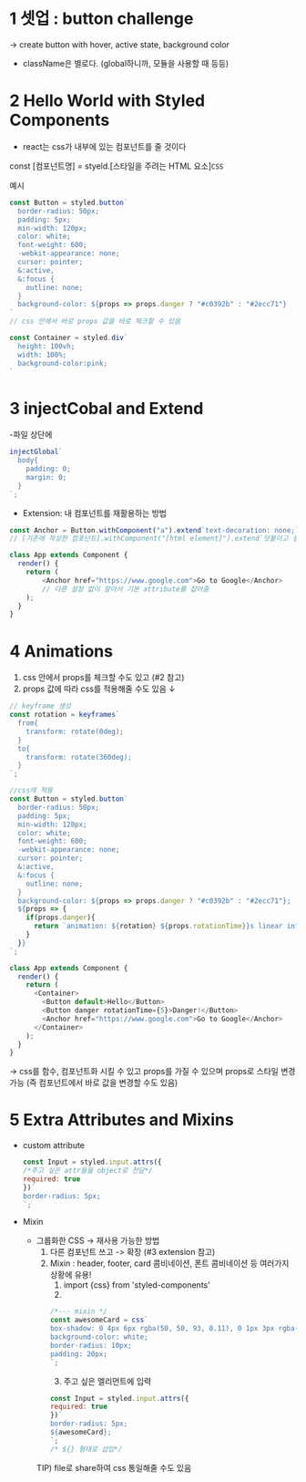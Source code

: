 # 1 셋업 : button challenge
-> create button with hover, active state, background color

- className은 별로다. (global하니까, 모듈을 사용할 때 등등)

# 2 Hello World with Styled Components
- react는 css가 내부에 있는 컴포넌트를 줄 것이다

const [컴포넌트명] = styeld.[스타일을 주려는 HTML 요소]`CSS`

예시
```javascript
const Button = styled.button`
  border-radius: 50px;
  padding: 5px;
  min-width: 120px;
  color: white;
  font-weight: 600;
  -webkit-appearance: none;
  cursor: pointer;
  &:active,
  &:focus {
    outline: none;
  }
  background-color: ${props => props.danger ? "#c0392b" : "#2ecc71"}
`
// css 안에서 바로 props 값을 바로 체크할 수 있음

const Container = styled.div`
  height: 100vh;
  width: 100%;
  background-color:pink;
`
```

# 3 injectCobal and Extend

-파일 상단에

```javascript
injectGlobal`
  body{
    padding: 0;
    margin: 0; 
  } 
`;
```

- Extension: 내 컴포넌트를 재활용하는 방법

```javascript
const Anchor = Button.withComponent("a").extend`text-decoration: none;`;
// [기존에 작성한 컴포넌트].withComponent("[html element]").extend`덧붙이고 싶은 css`;

class App extends Component {
  render() {
    return (
        <Anchor href="https://www.google.com">Go to Google</Anchor>
        // 다른 설정 없이 알아서 기본 attribute를 잡아줌
    );
  }
}

```
    
# 4 Animations
1. css 안에서 props를 체크할 수도 있고 (#2 참고)
2. props 값에 따라 css를 적용해줄 수도 있음 ↓
```javascript
// keyframe 생성
const rotation = keyframes`
  from{
    transform: rotate(0deg);
  }
  to{
    transform: rotate(360deg);
  }
`;

//css에 적용
const Button = styled.button`
  border-radius: 50px;
  padding: 5px;
  min-width: 120px;
  color: white;
  font-weight: 600;
  -webkit-appearance: none;
  cursor: pointer;
  &:active,
  &:focus {
    outline: none;
  }
  background-color: ${props => props.danger ? "#c0392b" : "#2ecc71"};
  ${props => {
    if(props.danger){
      return `animation: ${rotation} ${props.rotationTime}}s linear infinite`
    }
  }}
`;

class App extends Component {
  render() {
    return (
      <Container>
        <Button default>Hello</Button>
        <Button danger rotationTime={5}>Danger!</Button>
        <Anchor href="https://www.google.com">Go to Google</Anchor>
      </Container>
    );
  }
}
```

-> css를 함수, 컴포넌트화 시킬 수 있고 props를 가질 수 있으며 props로 스타일 변경 가능 (즉 컴포넌트에서 바로 값을 변경할 수도 있음)

# 5 Extra Attributes and Mixins
- custom attribute
    ```javascript
    const Input = styled.input.attrs({
    /*주고 싶은 attr들을 object로 전달*/
    required: true
    })`
    border-radius: 5px;
    `;  

    ```


- Mixin 
    - 그룹화한 CSS -> 재사용 가능한 방법
        1. 다른 컴포넌트 쓰고 -> 확장 (#3 extension 참고)
        2. Mixin : header, footer, card 콤비네이션, 폰트 콤비네이션 등 여러가지 상황에 유용!
            1. import {css} from 'styled-components'
            2. 
            ```javascript
            /*--- mixin */
            const awesomeCard = css`
            box-shadow: 0 4px 6px rgba(50, 50, 93, 0.11), 0 1px 3px rgba(0,0,0,0.08)l
            background-color: white;
            border-radius: 10px;
            padding: 20px;
            `;
            ```
            3. 주고 싶은 엘리먼트에 입력
            ```javascript
            const Input = styled.input.attrs({
            required: true
            })`
            border-radius: 5px;
            ${awesomeCard}; 
            `;
            /* ${} 형태로 삽입*/
            ```
        TIP) file로 share하여 css 통일해줄 수도 있음